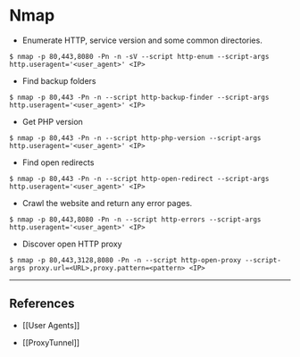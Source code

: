 # Nmap

- Enumerate HTTP, service version and some common directories.

`$ nmap -p 80,443,8080 -Pn -n -sV --script http-enum --script-args http.useragent='<user_agent>' <IP>`

- Find backup folders

`$ nmap -p 80,443 -Pn -n --script http-backup-finder --script-args http.useragent='<user_agent>' <IP>`

- Get PHP version

`$ nmap -p 80,443 -Pn -n --script http-php-version --script-args http.useragent='<user_agent>' <IP>`

- Find open redirects

`$ nmap -p 80,443 -Pn -n --script http-open-redirect --script-args http.useragent='<user_agent>' <IP>`

- Crawl the website and return any error pages.

`$ nmap -p 80,443,8080 -Pn -n --script http-errors --script-args http.useragent='<user_agent>' <IP>`

- Discover open HTTP proxy

`$ nmap -p 80,443,3128,8080 -Pn -n --script http-open-proxy --script-args proxy.url=<URL>,proxy.pattern=<pattern> <IP>`

---
## References

- [[User Agents]]

- [[ProxyTunnel]]